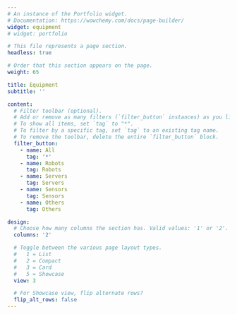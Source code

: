 ```yaml
---
# An instance of the Portfolio widget.
# Documentation: https://wowchemy.com/docs/page-builder/
widget: equipment
# widget: portfolio

# This file represents a page section.
headless: true

# Order that this section appears on the page.
weight: 65

title: Equipment
subtitle: ''

content:
  # Filter toolbar (optional).
  # Add or remove as many filters (`filter_button` instances) as you like.
  # To show all items, set `tag` to "*".
  # To filter by a specific tag, set `tag` to an existing tag name.
  # To remove the toolbar, delete the entire `filter_button` block.
  filter_button:
    - name: All
      tag: '*'
    - name: Robots
      tag: Robots
    - name: Servers
      tag: Servers
    - name: Sensors
      tag: Sensors
    - name: Others
      tag: Others

design:
  # Choose how many columns the section has. Valid values: '1' or '2'.
  columns: '2'

  # Toggle between the various page layout types.
  #   1 = List
  #   2 = Compact
  #   3 = Card
  #   5 = Showcase
  view: 3

  # For Showcase view, flip alternate rows?
  flip_alt_rows: false
---
```

